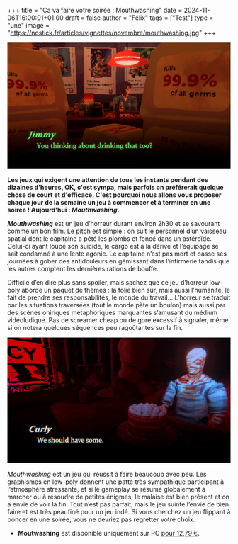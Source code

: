+++
title = "Ça va faire votre soirée : Mouthwashing"
date = 2024-11-06T16:00:01+01:00
draft = false
author = "Félix"
tags = ["Test"]
type = "une"
image = "https://nostick.fr/articles/vignettes/novembre/mouthwashing.jpg"
+++

![Le jeu Mouthwashing](mouthwashing.jpg)

**Les jeux qui exigent une attention de tous les instants pendant des dizaines d'heures, OK, c'est sympa, mais parfois on préférerait quelque chose de court et d'efficace. C'est pourquoi nous allons vous proposer chaque jour de la semaine un jeu à commencer et à terminer en une soirée ! Aujourd'hui : *Mouthwashing*.**

***Mouthwashing*** est un jeu d’horreur durant environ 2h30 et  se savourant comme un bon film. Le pitch est simple : on suit le personnel d’un vaisseau spatial dont le capitaine a pété les plombs et foncé dans un astéroïde. Celui-ci ayant loupé son suicide, le cargo est à la dérive et l’équipage se sait condamné à une lente agonie. Le capitaine n’est pas mort et passe ses journées à gober des antidouleurs en gémissant dans l’infirmerie tandis que les autres comptent les dernières rations de bouffe.

Difficile d’en dire plus sans spoiler, mais sachez que ce jeu d’horreur low-poly aborde un paquet de thèmes : la folie bien sûr, mais aussi l’humanité, le fait de prendre ses responsabilités, le monde du travail… L’horreur se traduit par les situations traversées (tout le monde pète un boulon) mais aussi par des scènes oniriques métaphoriques marquantes s’amusant du médium vidéoludique. Pas de screamer cheap ou de gore excessif à signaler, même si on notera quelques séquences peu ragoûtantes sur la fin.

![Le jeu Mouthwashing](mouthwashing2.jpg)

*Mouthwashing* est un jeu qui réussit à faire beaucoup avec peu. Les graphismes en low-poly donnent une patte très sympathique participant à l’atmosphère stressante, et si le gameplay se résume globalement à marcher ou à résoudre de petites énigmes, le malaise est bien présent et on a envie de voir la fin. Tout n’est pas parfait, mais le jeu suinte l’envie de bien faire et est très peaufiné pour un jeu indé. Si vous cherchez un jeu flippant à poncer en une soirée, vous ne devriez pas regretter votre choix.

- **Moutwashing** est disponible uniquement sur PC [pour 12,79 €](https://store.steampowered.com/app/2475490/Mouthwashing/#app_reviews_hash).